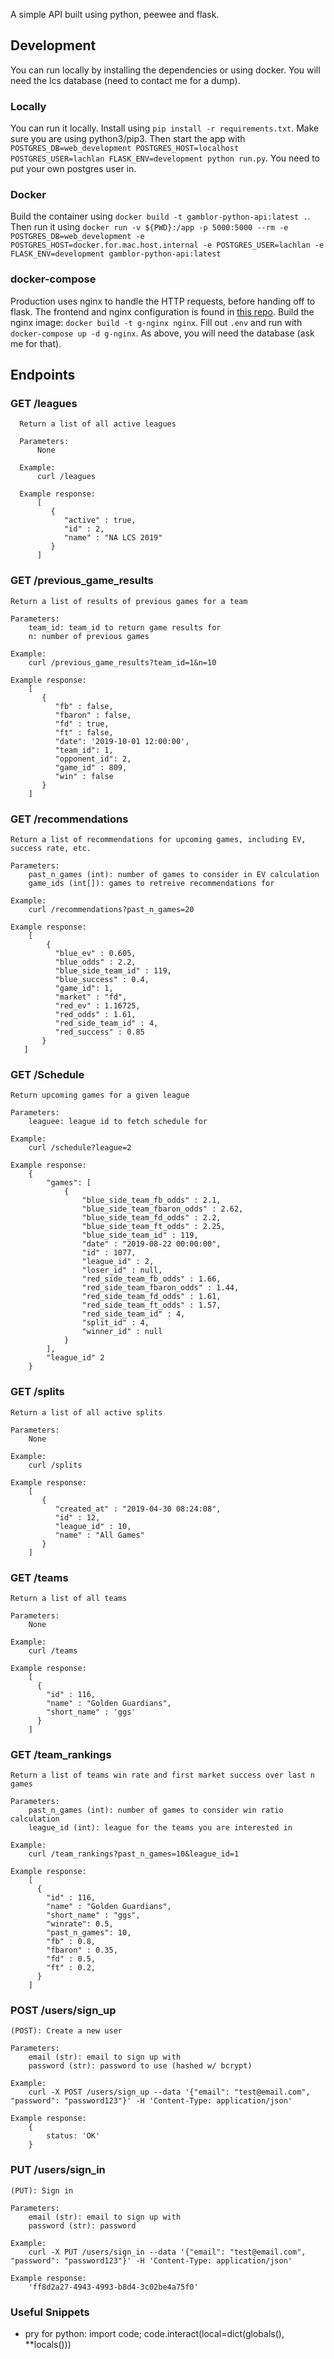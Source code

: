 A simple API built using python, peewee and flask.

## Development

You can run locally by installing the dependencies or using docker. You will need the lcs database (need to contact me for a dump).

### Locally

You can run it locally. Install using `pip install -r requirements.txt`. Make sure you are using python3/pip3. Then start the app with `POSTGRES_DB=web_development POSTGRES_HOST=localhost POSTGRES_USER=lachlan FLASK_ENV=development python run.py`. You need to put your own postgres user in.

### Docker

Build the container using `docker build -t gamblor-python-api:latest .`. Then run it using `docker run -v ${PWD}:/app -p 5000:5000 --rm -e POSTGRES_DB=web_development -e POSTGRES_HOST=docker.for.mac.host.internal -e POSTGRES_USER=lachlan -e FLASK_ENV=development gamblor-python-api:latest`

### docker-compose

Production uses nginx to handle the HTTP requests, before handing off to flask. The frontend and nginx configuration is found in [this repo](https://github.com/lmiller1990/gamblor-frontend). Build the nginx image: `docker build -t g-nginx nginx`. Fill out `.env` and run with `docker-compose up -d g-nginx`. As above, you will need the database (ask me for that).

## Endpoints

### GET /leagues

```
  Return a list of all active leagues

  Parameters:
      None

  Example:
      curl /leagues

  Example response:
      [
         {
            "active" : true,
            "id" : 2,
            "name" : "NA LCS 2019"
         }
      ]
```

### GET /previous_game_results


```
Return a list of results of previous games for a team

Parameters:
    team_id: team_id to return game results for
    n: number of previous games

Example:
    curl /previous_game_results?team_id=1&n=10

Example response:
    [
       {
          "fb" : false,
          "fbaron" : false,
          "fd" : true,
          "ft" : false,
          "date": '2019-10-01 12:00:00',
          "team_id": 1,
          "opponent_id": 2,
          "game_id" : 809,
          "win" : false
       }
    ]
```

### GET /recommendations

```
Return a list of recommendations for upcoming games, including EV, success rate, etc.

Parameters:
    past_n_games (int): number of games to consider in EV calculation
    game_ids (int[]): games to retreive recommendations for

Example:
    curl /recommendations?past_n_games=20

Example response:
    [
        {
          "blue_ev" : 0.605,
          "blue_odds" : 2.2,
          "blue_side_team_id" : 119,
          "blue_success" : 0.4,
          "game_id": 1,
          "market" : "fd",
          "red_ev" : 1.16725,
          "red_odds" : 1.61,
          "red_side_team_id" : 4,
          "red_success" : 0.85
       }
   ]
```

### GET /Schedule

```
Return upcoming games for a given league

Parameters:
    leaguee: league id to fetch schedule for

Example:
    curl /schedule?league=2

Example response:
    {
        "games": [
            {
                "blue_side_team_fb_odds" : 2.1,
                "blue_side_team_fbaron_odds" : 2.62,
                "blue_side_team_fd_odds" : 2.2,
                "blue_side_team_ft_odds" : 2.25,
                "blue_side_team_id" : 119,
                "date" : "2019-08-22 00:00:00",
                "id" : 1077,
                "league_id" : 2,
                "loser_id" : null,
                "red_side_team_fb_odds" : 1.66,
                "red_side_team_fbaron_odds" : 1.44,
                "red_side_team_fd_odds" : 1.61,
                "red_side_team_ft_odds" : 1.57,
                "red_side_team_id" : 4,
                "split_id" : 4,
                "winner_id" : null
            }
        ],
        "league_id" 2
    }
```

### GET /splits

```
Return a list of all active splits

Parameters:
    None

Example:
    curl /splits

Example response:
    [
       {
          "created_at" : "2019-04-30 08:24:08",
          "id" : 12,
          "league_id" : 10,
          "name" : "All Games"
       }
    ]
```

### GET /teams

```
Return a list of all teams

Parameters:
    None

Example:
    curl /teams

Example response:
    [
      {
        "id" : 116,
        "name" : "Golden Guardians",
        "short_name" : 'ggs'
      }
    ]
```

### GET /team_rankings

```
Return a list of teams win rate and first market success over last n games

Parameters:
    past_n_games (int): number of games to consider win ratio calculation
    league_id (int): league for the teams you are interested in

Example:
    curl /team_rankings?past_n_games=10&league_id=1

Example response:
    [
      {
        "id" : 116,
        "name" : "Golden Guardians",
        "short_name" : "ggs",
        "winrate": 0.5,
        "past_n_games": 10,
        "fb" : 0.8,
        "fbaron" : 0.35,
        "fd" : 0.5,
        "ft" : 0.2,
      }
    ]
```

### POST /users/sign_up


```
(POST): Create a new user

Parameters:
    email (str): email to sign up with
    password (str): password to use (hashed w/ bcrypt)

Example:
    curl -X POST /users/sign_up --data '{"email": "test@email.com", "password": "password123"}' -H 'Content-Type: application/json'

Example response:
    {
        status: 'OK'
    }
```

### PUT /users/sign_in

```
(PUT): Sign in

Parameters:
    email (str): email to sign up with
    password (str): password

Example:
    curl -X PUT /users/sign_in --data '{"email": "test@email.com", "password": "password123"}' -H 'Content-Type: application/json'

Example response:
    'ff8d2a27-4943-4993-b8d4-3c02be4a75f0'
```

### Useful Snippets

- pry for python: import code; code.interact(local=dict(globals(), **locals()))
